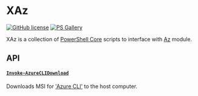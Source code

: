 # XAz

[![GitHub license](https://img.shields.io/badge/license-MIT-blue.svg)](https://github.com/marckassay/XAz/blob/master/LICENSE)
[![PS Gallery](https://img.shields.io/badge/install-PS%20Gallery-blue.svg)](https://www.powershellgallery.com/packages/XAz/)

XAz is a collection of [PowerShell Core](https://docs.microsoft.com/en-us/powershell/) scripts to interface with [Az](https://docs.microsoft.com/en-us/powershell/azure/overview?view=azps-2.5.0) module.

## API

#### [`Invoke-AzureCLIDownload`](https://github.com/marckassay/XAz/blob/0.0.1/docs/Invoke-AzureCLIDownload.md)

Downloads MSI for ['Azure CLI'](https://docs.microsoft.com/en-us/cli/azure/?view=azure-cli-latest) to the host computer.